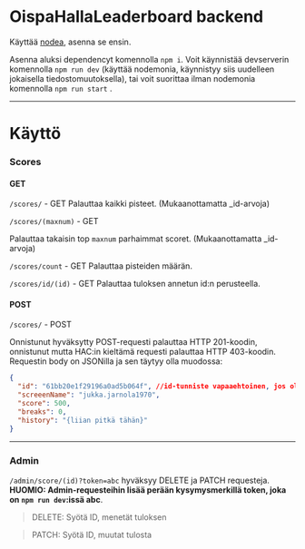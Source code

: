 # OispaHallaLeaderboard backend

Käyttää [nodea](https://nodejs.org), asenna se ensin.

Asenna aluksi dependencyt komennolla `npm i`. Voit käynnistää devserverin komennolla `npm run dev` (käyttää nodemonia, käynnistyy siis uudelleen jokaisella tiedostomuutoksella), tai voit suorittaa ilman nodemonia komennolla `npm run start` . 

---

# Käyttö

### Scores

#### GET

`/scores/` - GET
Palauttaa kaikki pisteet. (Mukaanottamatta _id-arvoja)

`/scores/(maxnum)` - GET

Palauttaa takaisin top `maxnum` parhaimmat scoret. (Mukaanottamatta _id-arvoja)

`/scores/count` - GET
Palauttaa pisteiden määrän.

`/scores/id/(id)` - GET
Palauttaa tuloksen annetun id:n perusteella.


#### POST

`/scores/` - POST

Onnistunut hyväksytty POST-requesti palauttaa HTTP 201-koodin, onnistunut mutta HAC:in kieltämä requesti palauttaa HTTP 403-koodin. Requestin body on JSONilla ja sen täytyy olla muodossa:

```json
{
  "id": "61bb20e1f29196a0ad5b064f", //id-tunniste vapaaehtoinen, jos olemassa, päivitetään jo olemassa oleva score
  "screeenName": "jukka.jarnola1970",
  "score": 500,
  "breaks": 0,
  "history": "{liian pitkä tähän}"
}
```

---

### Admin

`/admin/score/(id)?token=abc` hyväksyy DELETE ja PATCH requesteja. **HUOMIO: Admin-requesteihin lisää perään kysymysmerkillä token, joka on `npm run dev`:issä abc**.

> DELETE: Syötä ID, menetät tuloksen

> PATCH: Syötä ID, muutat tulosta

